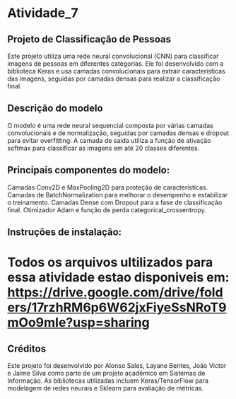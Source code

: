 # Atividade_7

## Projeto de Classificação de Pessoas
Este projeto utiliza uma rede neural convolucional (CNN) para classificar imagens de pessoas em diferentes categorias. Ele foi desenvolvido com a biblioteca Keras e usa camadas convolucionais para extrair características das imagens, seguidas por camadas densas para realizar a classificação final.

## Descrição do modelo
O modelo é uma rede neural sequencial composta por várias camadas convolucionais e de normalização, seguidas por camadas densas e dropout para evitar overfitting. A camada de saída utiliza a função de ativação softmax para classificar as imagens em até 20 classes diferentes.

## Principais componentes do modelo:

Camadas Conv2D e MaxPooling2D para proteção de características.
Camadas de BatchNormalization para melhorar o desempenho e estabilizar o treinamento.
Camadas Dense com Dropout para a fase de classificação final.
Otimizador Adam e função de perda categorical_crossentropy.

## Instruções de instalação:

# Todos os arquivos ultilizados para essa atividade estao disponiveis em: https://drive.google.com/drive/folders/17rzhRM6p6W62jxFiyeSsNRoT9mOo9mIe?usp=sharing 

## Créditos
Este projeto foi desenvolvido por Alonso Sales, Layane Bentes, João Victor e Jaime Silva como parte de um projeto acadêmico em Sistemas de Informação. As bibliotecas utilizadas incluem Keras/TensorFlow para modelagem de redes neurais e Sklearn para avaliação de métricas.


